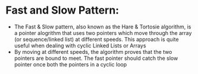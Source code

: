 # Fast and Slow Pattern:

* The Fast & Slow pattern, also known as the Hare & Tortosie algorithm, is a pointer alogrithm that uses two pointers which move through the array (or sequence/linked list) at different speeds. This approach is quite useful when dealing with cyclic Linked Lists or Arrays
* By moving at different speeds, the algorithm proves that the two pointers are bound to meet. The fast pointer should catch the slow pointer once both the pointers in a cyclic loop